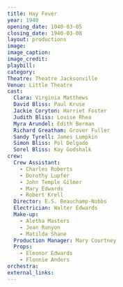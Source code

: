 ```yaml
---
title: Hay Fever
year: 1940
opening_date: 1940-03-05
closing_date: 1940-03-08
layout: productions
image:
image_caption:
image_credit:
playbill: 
category: 
Theatre: Theatre Jacksonville
Venue: Little Theatre
cast:
  Clara: Virginia Matthews
  David Bliss: Paul Kruse
  Jackie Coryton: Harriet Foster
  Judith Bliss: Louise Rhea
  Myra Arundel: Edith Berman
  Richard Greatham: Grover Fuller
  Sandy Tyrell: James Lumpkin
  Simon Bliss: Pol Delgado
  Sorel Bliss: Kay Godshalk
crew:
  Crew Assistant:
    - Charles Roberts
    - Dorothy Lupfer
    - John Temple Gilmer
    - Mary Edwards
    - Robert Krell
  Director: E.S. Beauchamp-Nobbs
  Electrician: Walter Edwards
  Make-up:
    - Aletha Masters
    - Jean Runyon
    - Matilda Shane
  Production Manager: Mary Courtney
  Props:
    - Eleonor Edwards
    - Flonnie Anders
orchestra:
external_links:
---
```


